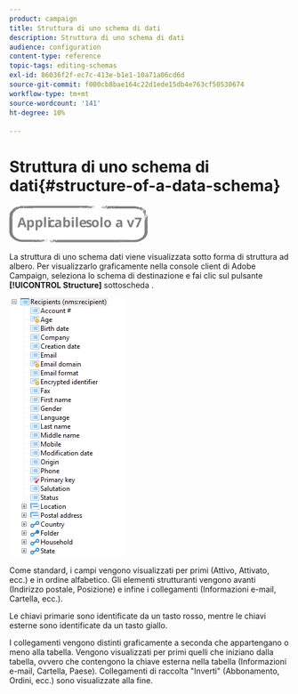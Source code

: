 ```yaml
---
product: campaign
title: Struttura di uno schema di dati
description: Struttura di uno schema di dati
audience: configuration
content-type: reference
topic-tags: editing-schemas
exl-id: 86036f2f-ec7c-413e-b1e1-10a71a06cd6d
source-git-commit: f000cb8bae164c22d1ede15db4e763cf50530674
workflow-type: tm+mt
source-wordcount: '141'
ht-degree: 10%

---
```


# Struttura di uno schema di dati{#structure-of-a-data-schema}

![](../../assets/v7-only.svg)

La struttura di uno schema dati viene visualizzata sotto forma di struttura ad albero. Per visualizzarlo graficamente nella console client di Adobe Campaign, seleziona lo schema di destinazione e fai clic sul pulsante **[!UICONTROL Structure]** sottoscheda .

![](assets/d_ncs_integration_schema_arbo.png)

Come standard, i campi vengono visualizzati per primi (Attivo, Attivato, ecc.) e in ordine alfabetico. Gli elementi strutturanti vengono avanti (Indirizzo postale, Posizione) e infine i collegamenti (Informazioni e-mail, Cartella, ecc.).

Le chiavi primarie sono identificate da un tasto rosso, mentre le chiavi esterne sono identificate da un tasto giallo.

I collegamenti vengono distinti graficamente a seconda che appartengano o meno alla tabella. Vengono visualizzati per primi quelli che iniziano dalla tabella, ovvero che contengono la chiave esterna nella tabella (Informazioni e-mail, Cartella, Paese). Collegamenti di raccolta &quot;Inverti&quot; (Abbonamento, Ordini, ecc.) sono visualizzate alla fine.
